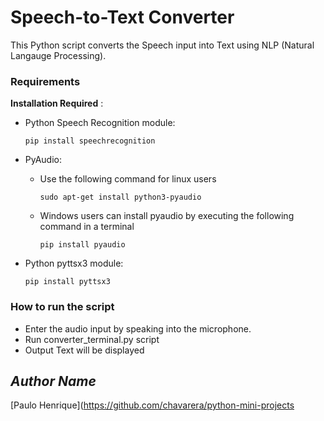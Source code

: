 # Speech-to-Text Converter

This Python script converts the Speech input into Text using NLP (Natural Langauge Processing).

### Requirements

**Installation Required** :

- Python Speech Recognition module:

  `pip install speechrecognition`

- PyAudio:

  - Use the following command for linux users

    `sudo apt-get install python3-pyaudio`

  - Windows users can install pyaudio by executing the following command in a terminal

    `pip install pyaudio`

- Python pyttsx3 module:

  `pip install pyttsx3`

### How to run the script

- Enter the audio input by speaking into the microphone.
- Run converter_terminal.py script
- Output Text will be displayed

## _Author Name_

<!--Remove the below lines and add yours -->

[Paulo Henrique](https://github.com/chavarera/python-mini-projects
